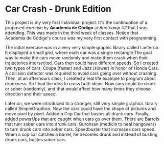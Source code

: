 Car Crash - Drunk Edition
=========================

This project is my very first individual project. It's the continuation of a proposed exercise by **Academia de Código** at _Bootcamp #2_ that I was attending. This was made in the third week of classes. Notice that Academia de Código's course was my very first contact with programming.

The initial exercise was in a very very simple graphic library called Lanterna. It displayed a small grid, where each car was a single rectangle.The goal was to make the cars move randomly and make them crash when their trajectories intersected. Cars then could have different speeds. So I created two types of cars, Coupe (faster) and Jazz (slower) in honor of Honda Cars. A collision detector was required to avoid cars going over without crashing. Then, at an afterhours class, I created a real life example to program about drunkness. So I had the idea to cross both ideas. Now cars could be drunk or sober (randomly), and that would affect how many times they choose direction and their speed.

Later on, we were introduced to a stronger, still very simple graphics library called SimpleGraphics. Now the cars could have the shape of pictures and move pixel by pixel. Added a Cop Car that bustes all drunk cars. Finally, added powerUps that are caught when cars go over them. There are Barrels that tunr sober cars into drunk cars. Guronsan (medicin to heal hangovers) to turn drunk cars into sober cars. Speedbuster that increases cars speed. When a cop car catches a barrel, he becomes drunk and instead of busting drunk cars, bustes sober cars.
